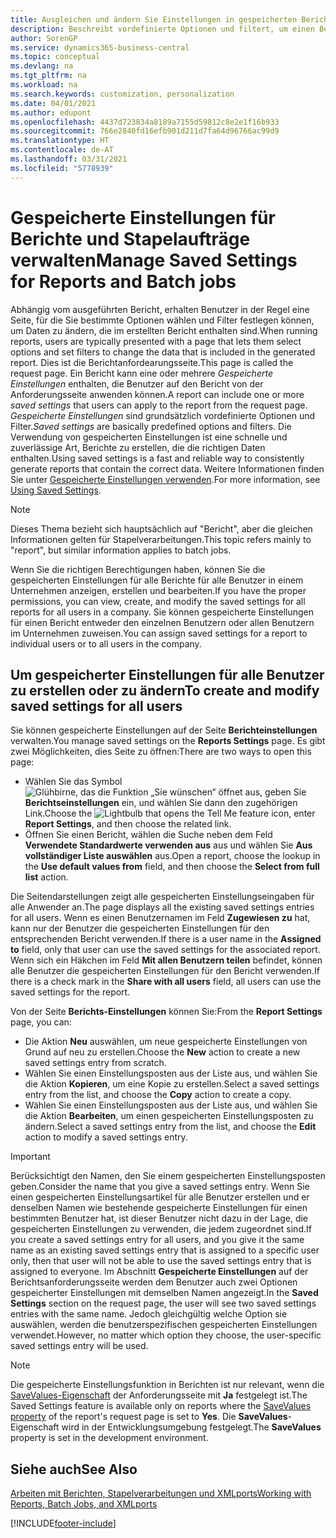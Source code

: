 ```yaml
---
title: Ausgleichen und ändern Sie Einstellungen in gespeicherten Berichten | Microsoft Docs
description: Beschreibt vordefinierte Optionen und filtert, um einen Bericht anzupassen und die richtigen Daten zu generieren.
author: SorenGP
ms.service: dynamics365-business-central
ms.topic: conceptual
ms.devlang: na
ms.tgt_pltfrm: na
ms.workload: na
ms.search.keywords: customization, personalization
ms.date: 04/01/2021
ms.author: edupont
ms.openlocfilehash: 4437d723834a8189a7155d59812c8e2e1f16b933
ms.sourcegitcommit: 766e2840fd16efb901d211d7fa64d96766ac99d9
ms.translationtype: HT
ms.contentlocale: de-AT
ms.lasthandoff: 03/31/2021
ms.locfileid: "5778939"
---
```

# <a name="manage-saved-settings-for-reports-and-batch-jobs"></a><span data-ttu-id="013e4-103">Gespeicherte Einstellungen für Berichte und Stapelaufträge verwalten</span><span class="sxs-lookup"><span data-stu-id="013e4-103">Manage Saved Settings for Reports and Batch jobs</span></span>
<span data-ttu-id="013e4-104">Abhängig vom ausgeführten Bericht, erhalten Benutzer in der Regel eine Seite, für die Sie bestimmte Optionen wählen und Filter festlegen können, um Daten zu ändern, die im erstellten Bericht enthalten sind.</span><span class="sxs-lookup"><span data-stu-id="013e4-104">When running reports, users are typically presented with a page that lets them select options and set filters to change the data that is included in the generated report.</span></span> <span data-ttu-id="013e4-105">Dies ist die Berichtanfordearungsseite.</span><span class="sxs-lookup"><span data-stu-id="013e4-105">This page is called the request page.</span></span> <span data-ttu-id="013e4-106">Ein Bericht kann eine oder mehrere *Gespeicherte Einstellungen* enthalten, die Benutzer auf den Bericht von der Anforderungsseite anwenden können.</span><span class="sxs-lookup"><span data-stu-id="013e4-106">A report can include one or more *saved settings* that users can apply to the report from the request page.</span></span> <span data-ttu-id="013e4-107">*Gespeicherte Einstellungen* sind grundsätzlich vordefinierte Optionen und Filter.</span><span class="sxs-lookup"><span data-stu-id="013e4-107">*Saved settings* are basically predefined options and filters.</span></span> <span data-ttu-id="013e4-108">Die Verwendung von gespeicherten Einstellungen ist eine schnelle und zuverlässige Art, Berichte zu erstellen, die die richtigen Daten enthalten.</span><span class="sxs-lookup"><span data-stu-id="013e4-108">Using saved settings is a fast and reliable way to consistently generate reports that contain the correct data.</span></span> <span data-ttu-id="013e4-109">Weitere Informationen finden Sie unter [Gespeicherte Einstellungen verwenden](ui-work-report.md#SavedSettings).</span><span class="sxs-lookup"><span data-stu-id="013e4-109">For more information, see [Using Saved Settings](ui-work-report.md#SavedSettings).</span></span>

> [!NOTE]
> <span data-ttu-id="013e4-110">Dieses Thema bezieht sich hauptsächlich auf "Bericht", aber die gleichen Informationen gelten für Stapelverarbeitungen.</span><span class="sxs-lookup"><span data-stu-id="013e4-110">This topic refers mainly to "report", but similar information applies to batch jobs.</span></span>

<span data-ttu-id="013e4-111">Wenn Sie die richtigen Berechtigungen haben, können Sie die gespeicherten Einstellungen für alle Berichte für alle Benutzer in einem Unternehmen anzeigen, erstellen und bearbeiten.</span><span class="sxs-lookup"><span data-stu-id="013e4-111">If you have the proper permissions, you can view, create, and modify the saved settings for all reports for all users in a company.</span></span> <span data-ttu-id="013e4-112">Sie können gespeicherte Einstellungen für einen Bericht entweder den einzelnen Benutzern oder allen Benutzern im Unternehmen zuweisen.</span><span class="sxs-lookup"><span data-stu-id="013e4-112">You can assign saved settings for a report to individual users or to all users in the company.</span></span>

<!--
## Apply saved settings to a report
1. Open the report.

   The request page appears.    
2. In the **Saved Settings** section of the page, set the **Name** field  to the saved settings that you want to use.

   The **Saved Settings** section only appears if the report has been run before or if there are existing saved settings entries. The saved settings entry called **Last used options and filters** is always available. These settings are the option and filter values that were used the last time you ran the report.

-->

## <a name="to-create-and-modify-saved-settings-for-all-users"></a><span data-ttu-id="013e4-113">Um gespeicherter Einstellungen für alle Benutzer zu erstellen oder zu ändern</span><span class="sxs-lookup"><span data-stu-id="013e4-113">To create and modify saved settings for all users</span></span>
<span data-ttu-id="013e4-114">Sie können gespeicherte Einstellungen auf der Seite **Berichteinstellungen** verwalten.</span><span class="sxs-lookup"><span data-stu-id="013e4-114">You manage saved settings on the **Reports Settings** page.</span></span> <span data-ttu-id="013e4-115">Es gibt zwei Möglichkeiten, dies Seite zu öffnen:</span><span class="sxs-lookup"><span data-stu-id="013e4-115">There are two ways to open this page:</span></span>
-   <span data-ttu-id="013e4-116">Wählen Sie das Symbol ![Glühbirne, das die Funktion „Sie wünschen“ öffnet](media/ui-search/search_small.png "Tell Me-Funktion") aus, geben Sie **Berichtseinstellungen** ein, und wählen Sie dann den zugehörigen Link.</span><span class="sxs-lookup"><span data-stu-id="013e4-116">Choose the ![Lightbulb that opens the Tell Me feature](media/ui-search/search_small.png "Tell me what you want to do") icon, enter **Report Settings**, and then choose the related link.</span></span>
-   <span data-ttu-id="013e4-117">Öffnen Sie einen Bericht, wählen die Suche neben dem Feld **Verwendete Standardwerte verwenden aus** aus und wählen Sie **Aus vollständiger Liste auswählen** aus.</span><span class="sxs-lookup"><span data-stu-id="013e4-117">Open a report, choose the lookup in the **Use default values from** field, and then choose the **Select from full list** action.</span></span>

<span data-ttu-id="013e4-118">Die Seitendarstellungen zeigt alle gespeicherten Einstellungseingaben für alle Anwender an.</span><span class="sxs-lookup"><span data-stu-id="013e4-118">The page displays all the existing saved settings entries for all users.</span></span> <span data-ttu-id="013e4-119">Wenn es einen Benutzernamen im Feld **Zugewiesen zu** hat, kann nur der Benutzer die gespeicherten Einstellungen für den entsprechenden Bericht verwenden.</span><span class="sxs-lookup"><span data-stu-id="013e4-119">If there is a user name in the **Assigned to** field, only that user can use the saved settings for the associated report.</span></span> <span data-ttu-id="013e4-120">Wenn sich ein Häkchen im Feld **Mit allen Benutzern teilen** befindet, können alle Benutzer die gespeicherten Einstellungen für den Bericht verwenden.</span><span class="sxs-lookup"><span data-stu-id="013e4-120">If there is a check mark in the **Share with all users** field, all users can use the saved settings for the report.</span></span>

<span data-ttu-id="013e4-121">Von der Seite **Berichts-Einstellungen** können Sie:</span><span class="sxs-lookup"><span data-stu-id="013e4-121">From the **Report Settings** page, you can:</span></span>
-   <span data-ttu-id="013e4-122">Die Aktion **Neu** auswählen, um neue gespeicherte Einstellungen von Grund auf neu zu erstellen.</span><span class="sxs-lookup"><span data-stu-id="013e4-122">Choose the **New** action to create a new saved settings entry from scratch.</span></span>
-   <span data-ttu-id="013e4-123">Wählen Sie einen Einstellungsposten aus der Liste aus, und wählen Sie die Aktion **Kopieren**, um eine Kopie zu erstellen.</span><span class="sxs-lookup"><span data-stu-id="013e4-123">Select a saved settings entry from the list, and choose the **Copy** action to create a copy.</span></span>
-   <span data-ttu-id="013e4-124">Wählen Sie einen Einstellungsposten aus der Liste aus, und wählen Sie die Aktion **Bearbeiten**, um einen gespeicherten Einstellungsposten zu ändern.</span><span class="sxs-lookup"><span data-stu-id="013e4-124">Select a saved settings entry from the list, and choose the **Edit** action to modify a saved settings entry.</span></span>

> [!Important]
> <span data-ttu-id="013e4-125">Berücksichtigt den Namen, den Sie einem gespeicherten Einstellungsposten geben.</span><span class="sxs-lookup"><span data-stu-id="013e4-125">Consider the name that you give a saved settings entry.</span></span> <span data-ttu-id="013e4-126">Wenn Sie einen gespeicherten Einstellungsartikel für alle Benutzer erstellen und er denselben Namen wie bestehende gespeicherte Einstellungen für einen bestimmten Benutzer hat, ist dieser Benutzer nicht dazu in der Lage, die gespeicherten Einstellungen zu verwenden, die jedem zugeordnet sind.</span><span class="sxs-lookup"><span data-stu-id="013e4-126">If you create a saved settings entry for all users, and you give it the same name as an existing saved settings entry that is assigned to a specific user only, then that user will not be able to use the saved settings entry that is assigned to everyone.</span></span>  <span data-ttu-id="013e4-127">Im Abschnitt **Gespeicherte Einstellungen** auf der Berichtsanforderungsseite werden dem Benutzer auch zwei Optionen gespeicherter Einstellungen mit demselben Namen angezeigt.</span><span class="sxs-lookup"><span data-stu-id="013e4-127">In the **Saved Settings** section on the request page, the user will see two saved settings entries with the same name.</span></span> <span data-ttu-id="013e4-128">Jedoch gleichgültig welche Option sie auswählen, werden die benutzerspezifischen gespeicherten Einstellungen verwendet.</span><span class="sxs-lookup"><span data-stu-id="013e4-128">However, no matter which option they choose, the user-specific saved settings entry will be used.</span></span>

> [!NOTE]
> <span data-ttu-id="013e4-129">Die gespeicherte Einstellungsfunktion in Berichten ist nur relevant, wenn die [SaveValues-Eigenschaft](/dynamics365/business-central/dev-itpro/developer/properties/devenv-savevalues-property) der Anforderungsseite mit **Ja** festgelegt ist.</span><span class="sxs-lookup"><span data-stu-id="013e4-129">The Saved Settings feature is available only on reports where the [SaveValues property](/dynamics365/business-central/dev-itpro/developer/properties/devenv-savevalues-property) of the report's request page is set to **Yes**.</span></span> <span data-ttu-id="013e4-130">Die **SaveValues**-Eigenschaft wird in der Entwicklungsumgebung festgelegt.</span><span class="sxs-lookup"><span data-stu-id="013e4-130">The **SaveValues** property is set in the development environment.</span></span>  

## <a name="see-also"></a><span data-ttu-id="013e4-131">Siehe auch</span><span class="sxs-lookup"><span data-stu-id="013e4-131">See Also</span></span>
[<span data-ttu-id="013e4-132">Arbeiten mit Berichten, Stapelverarbeitungen und XMLports</span><span class="sxs-lookup"><span data-stu-id="013e4-132">Working with Reports, Batch Jobs, and XMLports</span></span>](ui-work-report.md)  


[!INCLUDE[footer-include](includes/footer-banner.md)]